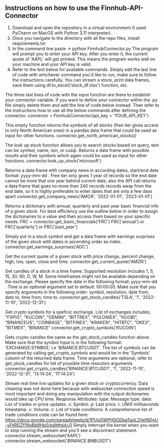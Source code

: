 ## Instructions on how to use the Finnhub-API-Connector

1) Download and open the repository in a virtual environment (I used PyCharm on MacOS with Python 3.11 interpreter).
2) Once you navigate to the directory with all the repo files, install requirements.txt
3) In the command line paste -> python FinnhubConnector.py  The program will prompt you to enter your API key. After you enter it, the current quote of 'AAPL' will get printed. This means the program works well on your machine and your API key is valid.
4) Refer to the text below for available commands. Simply edit the last line of code with whichever command you'd like to run, make sure to follow the instructions carefully. You can stream a stock, print data frames, save them using df.to_excel('stock_df.xlsx') function, etc.

The three last lines of code with the input function are there to establish your connector variable. If you want to define your connector within the .py file simply delete them and add the line of code below instead. Then refer to the instructions how to use all the below commands after defining the connector.
connector = FinnhubConnector(api_key = 'YOUR_API_KEY')

This empty function returns the symbols of all stocks (free tier gives access to only North American ones) in a pandas data frame that could be used as input for other functions.
connector.get_north_american_stocks()

The look up stock function allows you to search stocks based on query, text can be symbol, name, isin, or cusip. Returns a data frame with possible results and their symbols which again could be used as input for other functions.
connector.look_up_stock('microsoft') 

Returns a data frame with company news in according dates, start/end date format: yyyy-mm-dd . Free tier only gives 1 year of records so the end date cannot be more that one year behind current date, also the API call returns a data frame that goes no more than 240 records records away from the end date, so it is highly preferable to enter dates that are only a few days apart
connector.get_company_news('AMCR', '2022-01-01', '2023-01-01')

Returns a dictionary with annual, quarterly and past year basic financial info of a given stock. For best efficiency use the outline below in order to assign the dictionaries to a value and then access them based on your specific needs.
FRC = connector.get_basic_financials('FRC')
FRC['annual'] or FRC['quarterly'] or FRC['past_year']

Simply put in a stock symbol and get a data frame with earnings surprises of the given stock with dates in ascending order as index.
connector.get_earnings_surprises('ADC')

Get the current quote of a given stock with price	change, percent change, high,	low, open, close and time.
connector.get_current_quote('AMZN')

Get candles of a stock in a time frame. Supported resolution includes 1, 5, 15, 30, 60, D, W, M. Some timeframes might not be available depending on the exchange. Please specify the date in the following format: yyyy-mm-dd . Time is an optional argument set to default: 00:00:00. Make sure that you specify arguments in the following order: symbol, resolution, date from, date to, time from, time to.
connector.get_stock_candles('TSLA', '1', '2022-11-10', '2022-12-31')

Get crypto symbols for a speficic exchange. List of exchanges includes;
"FXPIG", "KUCOIN", "GEMINI", "BITTREX", "POLONIEX", "HUOBI", "BINANCEUS", "COINBASE", "BITFINEX", "KRAKEN", "HITBTC", "OKEX", "BITMEX", "BINANCE"
connector.get_crypto_symbols('KUCOIN')

Gets crypto candles the same as the get_stock_candles function above. Make sure that the symbol input is in the following format: 'EXCHANGE:SYMBOL' i.e 'BINANCE:BTCUSDT'. The list of symbols can be generated by calling get_crypto_symbols and would be in the 'Symbols' column of the returned data frame. Time arguments are optional, refer to get_stock_candles for list of possible time resoution arguments.
connector.get_crypto_candles('BINANCE:BTCUSDT', '1', '2022-11-10', '2022-12-31', '13:14:24', '17:14:24')

Stream real time live updates for a given stock or cryptocurrency. Data cleaning was not done here because with websocket connection speed is most important and doing any manipulation with the output dictionaries would take up CPU time. Response Attributes: type: Message type. data: List of trades or price updates. s: Symbol. p: Last price. t: UNIX milliseconds timestamp. v: Volume. c: List of trade conditions. A comprehensive list of trade conditions code can be found here: https://docs.google.com/spreadsheets/d/1PUxiSWPHSODbaTaoL2Vef6DgU-yFtlRGZf19oBb9Hp0/edit#gid=0
Simply interrupt the kernel when you want to stop running the stream and you'll see a disconnect statement.
connector.stream_websocket('AAPL')
connector.stream_websocket('BINANCE:BNBUSDT')
